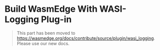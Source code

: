# Build WasmEdge With WASI-Logging Plug-in

> This part has been moved to <https://wasmedge.org/docs/contribute/source/plugin/wasi_logging>. Please use our new docs.
